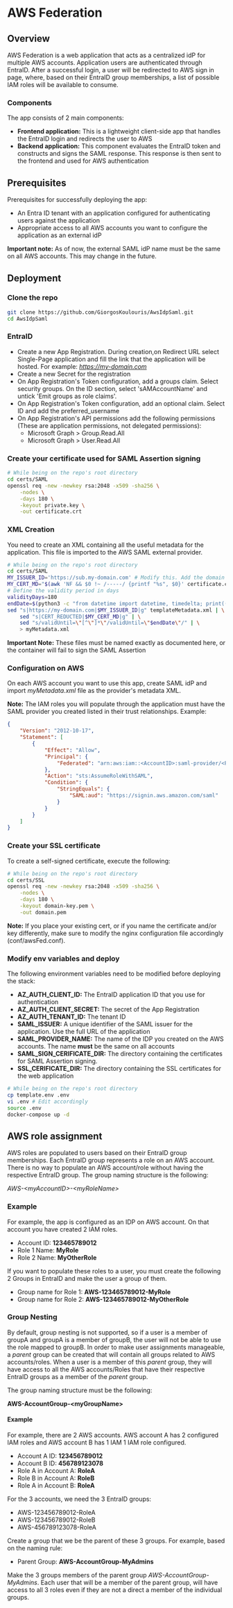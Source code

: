 # AWS Federation

## Overview

AWS Federation is a web application that acts as a centralized idP for multiple AWS accounts. Application users are authenticated through EntraID. After a successful login, a user will be redirected to AWS sign in page, where, based on their EntraID group memberships, a list of possible IAM roles will be available to consume.

### Components

The app consists of 2 main components:

- **Frontend application:** This is a lightweight client-side app that handles the EntraID login and redirects the user to AWS
- **Backend application:** This component evaluates the EntraID token and constructs and signs the SAML response. This response is then sent to the frontend and used for AWS authentication

## Prerequisites

Prerequisites for successfully deploying the app:

- An Entra ID tenant with an application configured for authenticating users against the application
- Appropriate access to all AWS accounts you want to configure the application as an external idP

**Important note:** As of now, the external SAML idP name must be the same on all AWS accounts. This may change in the future.

## Deployment

### Clone the repo

```bash
git clone https://github.com/GiorgosKoulouris/AwsIdpSaml.git
cd AwsIdpSaml
```

### EntraID

- Create a new App Registration. During creation,on Redirect URL select Single-Page application and fill the link that the application will be hosted. For example: *https://my-domain.com*
- Create a new Secret for the registration
- On App Registration's Token configuration, add a groups claim. Select security groups. On the ID section, select 'sAMAccountName' and untick 'Emit groups as role claims'.
- On App Registration's Token configuration, add an optional claim. Select ID and add the preferred_username
- On App Registration's API permissions add the following permissions (These are application permissions, not delegated permissions):
    - Microsoft Graph > Group.Read.All
    - Microsoft Graph > User.Read.All

### Create your certificate used for SAML Assertion signing

```bash
# While being on the repo's root directory
cd certs/SAML
openssl req -new -newkey rsa:2048 -x509 -sha256 \
    -nodes \
    -days 180 \
    -keyout private.key \
    -out certificate.crt
```

### XML Creation

You need to create an XML containing all the useful metadata for the application. This file is imported to the AWS SAML external provider.

```bash
# While being on the repo's root directory
cd certs/SAML
MY_ISSUER_ID='https://sub.my-domain.com' # Modify this. Add the domain (FQDN) of your app
MY_CERT_MD="$(awk 'NF && $0 !~ /-----/ {printf "%s", $0}' certificate.crt)"
# Define the validity period in days
validityDays=180
endDate=$(python3 -c "from datetime import datetime, timedelta; print((datetime.utcnow() + timedelta(days=${validityDays})).strftime('%Y-%m-%dT%H:%M:%SZ'))")
sed "s|https://my-domain.com|$MY_ISSUER_ID|g" templateMetadata.xml | \
    sed "s|CERT_REDUCTED|$MY_CERT_MD|g" | \
    sed "s/validUntil=\"[^\"]*\"/validUntil=\"$endDate\"/" | \
    > myMetadata.xml
```

**Important Note:** These files must be named exactly as documented here, or the container will fail to sign the SAML Assertion

### Configuration on AWS
On each AWS account you want to use this app, create SAML idP and import *myMetadata.xml* file as the provider's metadata XML.

**Note:** The IAM roles you will populate through the application must have the SAML provider you created listed in their trust relationships. Example:

```json
{
    "Version": "2012-10-17",
    "Statement": [
        {
            "Effect": "Allow",
            "Principal": {
                "Federated": "arn:aws:iam::<AccountID>:saml-provider/<ProviderName>"
            },
            "Action": "sts:AssumeRoleWithSAML",
            "Condition": {
                "StringEquals": {
                    "SAML:aud": "https://signin.aws.amazon.com/saml"
                }
            }
        }
    ]
}
```


### Create your SSL certificate

To create a self-signed certificate, execute the following:

```bash
# While being on the repo's root directory
cd certs/SSL
openssl req -new -newkey rsa:2048 -x509 -sha256 \
    -nodes \
    -days 180 \
    -keyout domain-key.pem \
    -out domain.pem
```
**Note:** If you place your existing cert, or if you name the certificate and/or key differently, make sure to modify the nginx configuration file accordingly (conf/awsFed.conf).


### Modify env variables and deploy

The following environment variables need to be modified before deploying the stack:

- **AZ_AUTH_CLIENT_ID:** The EntraID application ID that you use for authentication
- **AZ_AUTH_CLIENT_SECRET:** The secret of the App Registration
- **AZ_AUTH_TENANT_ID:** The tenant ID
- **SAML_ISSUER:** A unique identifier of the SAML issuer for the application. Use the full URL of the application
- **SAML_PROVIDER_NAME:** The name of the IDP you created on the AWS accounts. The name **must** be the same on all accounts
- **SAML_SIGN_CERIFICATE_DIR:** The directory containing the certificates for SAML Assertion signing.
- **SSL_CERIFICATE_DIR:** The directory containing the SSL certificates for the web application

```bash
# While being on the repo's root directory
cp template.env .env
vi .env # Edit accordingly
source .env
docker-compose up -d
```

## AWS role assignment

AWS roles are populated to users based on their EntraID group memberships. Each EntraID group represents a role on an AWS account. 
There is no way to populate an AWS account/role without having the respective EntraID group.
The group naming structure is the following:

*AWS-\<myAccountID>-\<myRoleName>*

### Example

For example, the app is configured as an IDP on AWS account. On that account you have created 2 IAM roles.

- Account ID: **123465789012**
- Role 1 Name: **MyRole**
- Role 2 Name: **MyOtherRole**

If you want to populate these roles to a user, you must create the following 2 Groups in EntraID and make the user a group of them.

- Group name for Role 1: **AWS-123465789012-MyRole**
- Group name for Role 2: **AWS-123465789012-MyOtherRole**

### Group Nesting

By default, group nesting is not supported, so if a user is a member of groupA and groupA is a member of groupB, the user will not be able to use the role mapped to groupB.
In order to make user assignments manageable, a *parent* group can be created that will contain all groups related to AWS accounts/roles.
When a user is a member of this *parent* group, they will have access to all the AWS accounts/Roles that have their respective EntraID groups as a member of the *parent* group.

The group naming structure must be the following:

**AWS-AccountGroup-\<myGroupName>**

#### Example

For example, there are 2 AWS accounts. AWS account A has 2 configured IAM roles and AWS account B has 1 IAM 1 IAM role configured.

- Account A ID: **123456789012**
- Account B ID: **456789123078**
- Role A in Account A: **RoleA**
- Role B in Account A: **RoleB**
- Role A in Account B: **RoleA**

For the 3 accounts, we need the 3 EntraID groups:

- AWS-123456789012-RoleA
- AWS-123456789012-RoleB
- AWS-456789123078-RoleA

Create a group that we be the parent of these 3 groups. For example, based on the naming rule:

- Parent Group: **AWS-AccountGroup-MyAdmins**

Make the 3 groups members of the parent group *AWS-AccountGroup-MyAdmins*.
Each user that will be a member of the parent group, will have access to all 3 roles even if they are not a direct a member of the individual groups.




